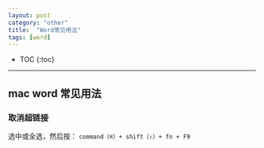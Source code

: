 ```yaml
---
layout: post
category: "other"
title:  "Word常见用法"
tags: [word]
---
```


<script type="text/javascript" async
  src="https://cdn.mathjax.org/mathjax/latest/MathJax.js?config=TeX-MML-AM_CHTML">
</script>

- TOC
{:toc}

---

## mac word 常见用法

### 取消超链接

选中或全选，然后按：
`command（⌘）+ shift（⇧）+ fn + F9`

